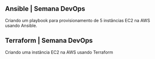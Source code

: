 ## Ansible | Semana DevOps

Criando um playbook para provisionamento de 5 instâncias EC2 na AWS usando Ansible.

## Terraform | Semana DevOps

Criando uma instância EC2 na AWS usando Terraform

